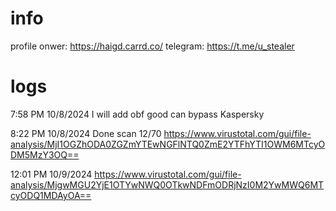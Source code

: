 # info
profile onwer: https://haigd.carrd.co/
telegram: https://t.me/u_stealer

# logs
7:58 PM 10/8/2024
I will add obf good can bypass Kaspersky

8:22 PM 10/8/2024
Done scan 12/70 https://www.virustotal.com/gui/file-analysis/MjI1OGZhODA0ZGZmYTEwNGFlNTQ0ZmE2YTFhYTI1OWM6MTcyODM5MzY3OQ==

12:01 PM 10/9/2024
https://www.virustotal.com/gui/file-analysis/MjgwMGU2YjE1OTYwNWQ0OTkwNDFmODRjNzI0M2YwMWQ6MTcyODQ1MDAyOA==
